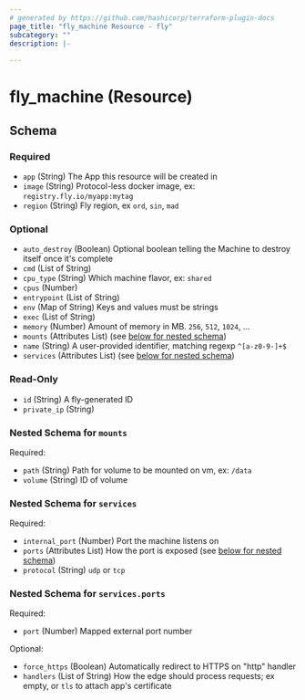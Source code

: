 ```yaml
---
# generated by https://github.com/hashicorp/terraform-plugin-docs
page_title: "fly_machine Resource - fly"
subcategory: ""
description: |-
  
---
```


# fly_machine (Resource)





<!-- schema generated by tfplugindocs -->
## Schema

### Required

- `app` (String) The App this resource will be created in
- `image` (String) Protocol-less docker image, ex: `registry.fly.io/myapp:mytag`
- `region` (String) Fly region, ex `ord`, `sin`, `mad`

### Optional

- `auto_destroy` (Boolean) Optional boolean telling the Machine to destroy itself once it's complete
- `cmd` (List of String)
- `cpu_type` (String) Which machine flavor, ex: `shared`
- `cpus` (Number)
- `entrypoint` (List of String)
- `env` (Map of String) Keys and values must be strings
- `exec` (List of String)
- `memory` (Number) Amount of memory in MB. `256`, `512`, `1024`, ...
- `mounts` (Attributes List) (see [below for nested schema](#nestedatt--mounts))
- `name` (String) A user-provided identifier, matching regexp `^[a-z0-9-]+$`
- `services` (Attributes List) (see [below for nested schema](#nestedatt--services))

### Read-Only

- `id` (String) A fly-generated ID
- `private_ip` (String)

<a id="nestedatt--mounts"></a>
### Nested Schema for `mounts`

Required:

- `path` (String) Path for volume to be mounted on vm, ex: `/data`
- `volume` (String) ID of volume


<a id="nestedatt--services"></a>
### Nested Schema for `services`

Required:

- `internal_port` (Number) Port the machine listens on
- `ports` (Attributes List) How the port is exposed (see [below for nested schema](#nestedatt--services--ports))
- `protocol` (String) `udp` or `tcp`

<a id="nestedatt--services--ports"></a>
### Nested Schema for `services.ports`

Required:

- `port` (Number) Mapped external port number

Optional:

- `force_https` (Boolean) Automatically redirect to HTTPS on "http" handler
- `handlers` (List of String) How the edge should process requests; ex empty, or `tls` to attach app's certificate
